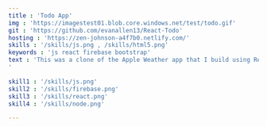 ```yaml
---
title : 'Todo App'
img : 'https://imagestest01.blob.core.windows.net/test/todo.gif'
git : 'https://github.com/evanallen13/React-Todo'
hosting : 'https://zen-johnson-a4f7b0.netlify.com/'
skills : '/skills/js.png , /skills/html5.png'
keywords : 'js react firebase bootstrap'
text : 'This was a clone of the Apple Weather app that I build using React and Firebase.
'

skill1 : '/skills/js.png'
skill2 : '/skills/firebase.png'
skill3 : '/skills/react.png'
skill4 : '/skills/node.png'

---
```

